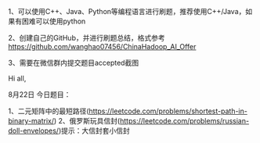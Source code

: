 1、可以使用C++、Java、Python等编程语言进行刷题，推荐使用C++/Java，如果有困难可以使用python

2、创建自己的GitHub，并进行刷题总结，格式参考
https://github.com/wanghao07456/ChinaHadoop_AI_Offer

3、需要在微信群内提交题目accepted截图

Hi all,

8月22日
今日题目：


1、二元矩阵中的最短路径(https://leetcode.com/problems/shortest-path-in-binary-matrix/)
2、俄罗斯玩具信封(https://leetcode.com/problems/russian-doll-envelopes/)提示：大信封套小信封
